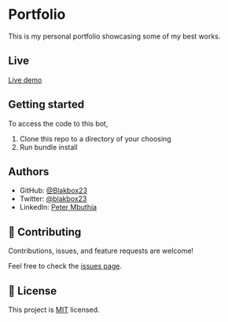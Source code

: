 # Portfolio
This is my personal portfolio showcasing some of my best works.

## Live
[Live demo](https://blakbox23.github.io/portfolio/)

## Getting started
To access the code to this bot,
1. Clone this repo to a directory of your choosing
2. Run bundle install

## Authors
- GitHub: [@Blakbox23](https://github.com/blakbox23)
- Twitter: [@blakbox23](https://twitter.com/blakbox23)
- LinkedIn: [Peter Mbuthia](https://www.linkedin.com/in/peter-mbuthia)

## 🤝 Contributing

Contributions, issues, and feature requests are welcome!

Feel free to check the [issues page](https://github.com/blakbox23/portfolio/issues).


## 📝 License

This project is [MIT](https://github.com/git/git-scm.com/blob/master/MIT-LICENSE.txt) licensed.

